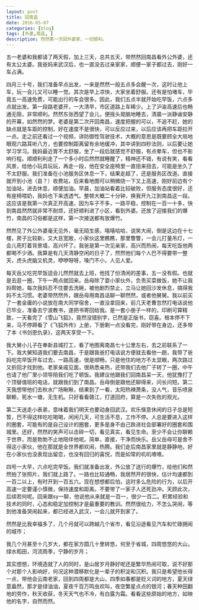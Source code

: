 ```yaml
---
layout: post
title: 回南昌
date: 2016-05-07
categories: [blog]
tags: [外婆,南昌, ]
description: 然然第一次回外婆家，一切顺利。
---
```



五一老婆和我都请了两天假，加上三天，总共五天，带然然回南昌看外公外婆，还有太公太婆。我爸妈来武汉后，也一直没去过亲家家，顺便一家子都过去，刚好一车占满。

四月三十号，我们准备早点出发，一来是然然一般五点多会醒一次，这时让他上车，玩一会儿又可以睡一觉。其次是早上凉快，大家坐着舒服。还有是怕堵车，毕竟五一高速免费，可能出行的车会很多。因此，我们五点半就开始吃早饭，六点多点就出发。第一段路老婆开，一大清早，市区道路上车稀少。上了沪渝高速后也畅通无阻，非常顺利。然然东张西望了会儿，便摇头晃脑地睡去，清晨一派静谧安静的开幕，如然然的梦。老婆是第二次开回南昌，速度把握的可以，不追不赶，她的缺点就是车距的控制，好在速度不是很快，可以反应过来，以后应该再把车距拉开一点。走之前还看过一个视频，讲防御性驾驶技术，大概的意思是既要顾全大局地眼观六路耳听八方，也要控制距离留有余地缓冲，其中讲到四秒法则，以后要让她学习学习。我妈最近胃不太舒服，坐了一段后就感觉不舒服，有点晕车，但也不影响行程。顺顺利利走了一个多小时后然然就睡醒了，精神还不错，有说有笑，看看风景，给他小玩具玩玩，再走一段，他在安全座椅里一直扭来扭去，可能是坐久了不太舒服。我们准备在小池服务区休息一下，结果走超了，还是服务区改道。直接就开到小池（县？）收费站，后来看地图可以稍微绕一下又上高速，刚好前边有个加油站，进去休息，顺便加油。早晨，加油站看着比较破败，但服务态度很好，还有座椅喂奶，我妈也下来透透气。整顿大概二十分钟，换我开九江到南昌这一段。这应该是我第一次真正开高速，因为车子不多，一路平稳，控制在一百一十多，快到南昌然然就非常不耐烦，还好顺利进了小区，看到外婆。还放了迎接我们的爆竹，南昌的习俗都是这样，第一次接送都有放爆竹。

然然见了外公外婆毫无见外，毫无陌生感，嘻嘻哈哈，说笑大闹，倒是这边在十七楼，房子比较新，又大且宽敞，小家伙这里瞧瞧，那里瞥瞥，一会儿打量吊灯，一会儿死盯着背景墙，高兴坏了。我爸是第一次见亲家，高兴而热闹，每天吃饭他两都喝不少酒。我算是有几天清静空闲的日子了，然然他们每个人巴不得要带一整天，虎头虎脑又机灵，咿咿呀呀，嗓门不小，人见人爱。

每天岳父吃完早饭逗会儿然然就去上班，他找了份清闲的差事，五一没有假。也就是去逛一圈，下午一两点就回来。岳母除了耍小家伙外，负责买菜做饭，她不让我妈帮她，每次我妈忍不住要去洗碗，被他剧烈禁止，立马让她回沙发休息，搞得我妈不太习惯。老婆带然然外，跟岳母用南昌话聊一聊然然，或者他舅舅。我以前买了一套金庸的小说放在南大同学宿舍，一直没拿回来，前几天老曹忽然打电话说他已毕业，准备去宁波教书，遂把书寄回给我。是一套小册子一样的，印刷可算精致，一天看完了《雪山飞狐》，竟然没错别字，已然是正版书，窃喜。根本停不下来，马不停蹄看了《飞狐外传》上册，下册剩一点没看完，刚好带在身边，还多带了本《书剑恩仇录》，这两天享受一下。


我大舅小儿子在奉新县城打工，看了地图离南昌七十公里左右，去之前联系了一下。我大舅知道我们要去南昌，于是跟我爸打电话说方便就去看他一趟，我带了爸妈吃完早饭开车过去，一路高速，很是顺畅，只是他住的地方不太显眼，两次路过又折回才找到他。老家亲戚见面，很熟悉亲热，还带我们去他厂子转了一圈，中午也请了他厂里小领导陪我们吃了顿饭。我建议他跟我们回南昌呆一天，他犹豫打了个顶替值班的电话，就跟我们到了南昌。岳母倒是跟他还聊得来，问长问短。第二天我想带他们去秋水广场瞅瞅，结果到了一看，太阳热辣萧条，没人气，音乐喷泉聊赖，死水一塘，无生机。只好看看赣江，打道回府，算是一次失败的观光。

第二天送走小表弟，意味着我们明天也要动身回武汉。欢乐惬意休闲的日子总是短暂，巴不得这样吃吃喝喝，闲闲几天，可生活不息，工作不停。人总是要进入这样的圈套，可能有的是自己设计的圈套，更多是身不由己跌进社会部署好的圈套和围城里。还好，然然的笑声可以击碎一切，看见真实，看见生命。至少不会让你聊赖于世界，而是勃勃不止地陪伴他呢。简单，直接，干净而快乐。岳父岳母可是舍不得这小家伙，他在那就是全世界都欢闹，热腾。我们走后南昌家里就是静静地，好在小家伙也没表现出留恋，也没有回归的喜悦，而是如常的叽叽喳喳。


四号一大早，六点吃完早饭。我们就准备出发，外公放了送行的爆竹，给他们和然然拍了张照片，我们就上路了。一路也比较通畅，我居然开的很快，估计均速都到一百二以上，有时开到一百五六。现在想想都后怕，这时多么危险的行为，以后开高速一定要谨小慎微，保持速度和距离。不要带了一家子人还死劲冲。天顾此次，后续若何呢。回来跟sy一聊，他说他从来就是一百一，很少一百二。积累经验和技术的同时，心态和稳定加控制才是最重要的教训。然然很给力，不怎么哭闹，等到他准备哭闹起来，都已经进入武汉，一会儿就开到家了。


然然是比我幸福多了，几个月就可以跨越几个省市，看见沿途看见汽车和忙碌拥闹的城市；

我几个月甚至十几岁大，都在家方圆几十里转悠，何至于省城，四周悠悠的大山，绿水稻田，河流雨季，宁静的岁月；


其实想想，环境造就了人的同时，是山居岁月静好呢还是繁华热闹可取，说不好那个对那个人影响好，何况这种潜移默化是一辈子的积淀和沉积。我只是希望他长得一点，带他会云南老家，回到四周都是大山，四季如春都是贬义词的地方，夏天绿意盎然，那才是绿油油，夏夜千百万鸣虫欢叫，夜空繁星点点的银河；春天种田翻地的劳作，秋天收获，冬天天气也不冷，有白露为霜。看看这些原始的地方，如映他的名字，自然而然。

